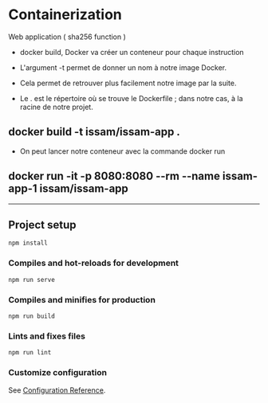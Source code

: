 # Containerization

Web application ( sha256 function )


- docker build, Docker va créer un conteneur pour chaque instruction

- L'argument -t permet de donner un nom à notre image Docker. 

- Cela permet de retrouver plus facilement notre image par la suite.

- Le . est le répertoire où se trouve le Dockerfile ; dans notre cas, à la racine de notre projet.

## docker build -t issam/issam-app .      

- On peut lancer notre conteneur avec la commande docker run

## docker run -it -p 8080:8080 --rm --name issam-app-1 issam/issam-app

----------------------------------------------------------

## Project setup
```
npm install
```

### Compiles and hot-reloads for development
```
npm run serve
```

### Compiles and minifies for production
```
npm run build
```

### Lints and fixes files
```
npm run lint
```

### Customize configuration
See [Configuration Reference](https://cli.vuejs.org/config/).

